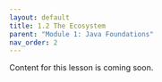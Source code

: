```yaml
---
layout: default
title: 1.2 The Ecosystem
parent: "Module 1: Java Foundations"
nav_order: 2
---
```


Content for this lesson is coming soon.
